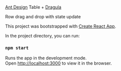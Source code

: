 [Ant Design](https://github.com/ant-design/ant-design) Table + [Dragula](https://github.com/bevacqua/react-dragula)

Row drag and drop with state update

This project was bootstrapped with [Create React App](https://github.com/facebookincubator/create-react-app).

In the project directory, you can run:

### `npm start`

Runs the app in the development mode.<br>
Open [http://localhost:3000](http://localhost:3000) to view it in the browser.
